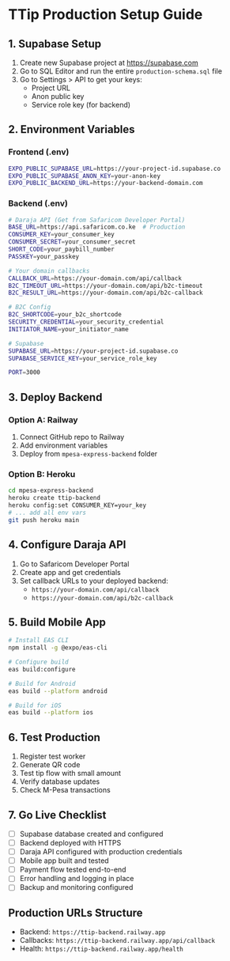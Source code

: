 # TTip Production Setup Guide

## 1. Supabase Setup

1. Create new Supabase project at https://supabase.com
2. Go to SQL Editor and run the entire `production-schema.sql` file
3. Go to Settings > API to get your keys:
   - Project URL
   - Anon public key
   - Service role key (for backend)

## 2. Environment Variables

### Frontend (.env)
```bash
EXPO_PUBLIC_SUPABASE_URL=https://your-project-id.supabase.co
EXPO_PUBLIC_SUPABASE_ANON_KEY=your-anon-key
EXPO_PUBLIC_BACKEND_URL=https://your-backend-domain.com
```

### Backend (.env)
```bash
# Daraja API (Get from Safaricom Developer Portal)
BASE_URL=https://api.safaricom.co.ke  # Production
CONSUMER_KEY=your_consumer_key
CONSUMER_SECRET=your_consumer_secret
SHORT_CODE=your_paybill_number
PASSKEY=your_passkey

# Your domain callbacks
CALLBACK_URL=https://your-domain.com/api/callback
B2C_TIMEOUT_URL=https://your-domain.com/api/b2c-timeout
B2C_RESULT_URL=https://your-domain.com/api/b2c-callback

# B2C Config
B2C_SHORTCODE=your_b2c_shortcode
SECURITY_CREDENTIAL=your_security_credential
INITIATOR_NAME=your_initiator_name

# Supabase
SUPABASE_URL=https://your-project-id.supabase.co
SUPABASE_SERVICE_KEY=your_service_role_key

PORT=3000
```

## 3. Deploy Backend

### Option A: Railway
1. Connect GitHub repo to Railway
2. Add environment variables
3. Deploy from `mpesa-express-backend` folder

### Option B: Heroku
```bash
cd mpesa-express-backend
heroku create ttip-backend
heroku config:set CONSUMER_KEY=your_key
# ... add all env vars
git push heroku main
```

## 4. Configure Daraja API

1. Go to Safaricom Developer Portal
2. Create app and get credentials
3. Set callback URLs to your deployed backend:
   - `https://your-domain.com/api/callback`
   - `https://your-domain.com/api/b2c-callback`

## 5. Build Mobile App

```bash
# Install EAS CLI
npm install -g @expo/eas-cli

# Configure build
eas build:configure

# Build for Android
eas build --platform android

# Build for iOS
eas build --platform ios
```

## 6. Test Production

1. Register test worker
2. Generate QR code
3. Test tip flow with small amount
4. Verify database updates
5. Check M-Pesa transactions

## 7. Go Live Checklist

- [ ] Supabase database created and configured
- [ ] Backend deployed with HTTPS
- [ ] Daraja API configured with production credentials
- [ ] Mobile app built and tested
- [ ] Payment flow tested end-to-end
- [ ] Error handling and logging in place
- [ ] Backup and monitoring configured

## Production URLs Structure

- Backend: `https://ttip-backend.railway.app`
- Callbacks: `https://ttip-backend.railway.app/api/callback`
- Health: `https://ttip-backend.railway.app/health`